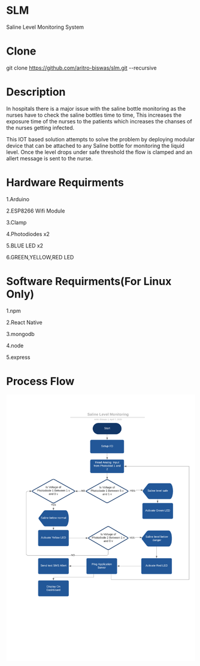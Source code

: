 # SLM
Saline Level Monitoring System

# Clone
git clone https://github.com/aritro-biswas/slm.git --recursive

# Description
In hospitals there is a major issue with the saline bottle monitoring as the nurses have to check the saline bottles time to time, This increases the exposure time of the nurses to the patients which increases the chanses of the nurses getting infected.

This IOT based solution attempts to solve the problem by deploying modular device that can be attached to any Saline bottle for monitoring the liquid level. Once the level drops under safe threshold the flow is clamped and an allert message is sent to the nurse.

# Hardware Requirments

1.Arduino

2.ESP8266 Wifi Module

3.Clamp

4.Photodiodes x2

5.BLUE LED x2

6.GREEN,YELLOW,RED LED


# Software Requirments(For Linux Only)

1.npm

2.React Native

3.mongodb

4.node

5.express

# Process Flow
![](Processflow.png)




